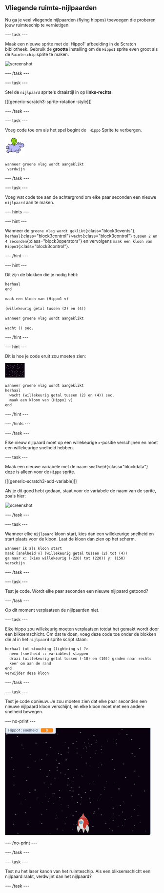 ## Vliegende ruimte-nijlpaarden

Nu ga je veel vliegende nijlpaarden (flying hippos) toevoegen die proberen jouw ruimteschip te vernietigen.

\--- task \---

Maak een nieuwe sprite met de 'Hippo1' afbeelding in de Scratch bibliotheek. Gebruik de **grootte** instelling om de `Hippo1` sprite even groot als de `Ruimteschip` sprite te maken.

![screenshot](images/invaders-hippo.png)

\--- /task \---

\--- task \---

Stel de `nijlpaard` sprite's draaistijl in op **links-rechts**.

[[[generic-scratch3-sprite-rotation-style]]]

\--- /task \---

\--- task \---

Voeg code toe om als het spel begint de ` Hippo` Sprite te verbergen.

![nijlpaard sprite](images/hippo-sprite.png)

```blocks3
wanneer groene vlag wordt aangeklikt 
 verdwijn
```

\--- /task \---

\--- task \---

Voeg wat code toe aan de achtergrond om elke paar seconden een nieuwe `nijlpaard` aan te maken.

\--- hints \---

\--- hint \---

Wanneer de `groene vlag wordt geklikt`{:class="block3events"}, `herhaal`{:class="block3control"} `wacht`{:class="block3control"} `tussen 2 en 4 seconden`{:class="block3operators"} en vervolgens `maak een kloon van Hippo1`{:class="block3control"}.

\--- /hint \---

\--- hint \---

Dit zijn de blokken die je nodig hebt:

```blocks3
herhaal
end

maak een kloon van (Hippo1 v)

(willekeurig getal tussen (2) en (4))

wanneer groene vlag wordt aangeklikt

wacht () sec.
```

\--- /hint \---

\--- hint \---

Dit is hoe je code eruit zou moeten zien:

![achtergrond sprite](images/stage-sprite.png)

```blocks3
wanneer groene vlag wordt aangeklikt
herhaal 
  wacht (willekeurig getal tussen (2) en (4)) sec.
  maak een kloon van (Hippo1 v)
end
```

\--- /hint \---

\--- /hints \---

\--- /task \---

Elke nieuw nijlpaard moet op een willekeurige `x`-positie verschijnen en moet een willekeurige snelheid hebben.

\--- task \---

Maak een nieuwe variabele met de naam `snelheid`{:class="blockdata"} deze is alleen voor de `Hippo` sprite.

[[[generic-scratch3-add-variable]]]

Als je dit goed hebt gedaan, staat voor de variabele de naam van de sprite, zoals hier:

![screenshot](images/invaders-var-test.png)

\--- /task \---

\--- task \---

Wanneer elke `nijlpaard` kloon start, kies dan een willekeurige snelheid en start plaats voor de kloon. Laat de kloon dan zien op het scherm.

```blocks3
wanneer ik als kloon start
maak [snelheid v] (willekeurig getal tussen (2) tot (4)) 
ga naar x: (kies willekeurig (-220) tot (220)) y: (150) 
verschijn
```

\--- /task \---

\--- task \---

Test je code. Wordt elke paar seconden een nieuwe nijlpaard getoond?

\--- /task \---

Op dit moment verplaatsen de nijlpaarden niet.

\--- task \---

Elke hippo zou willekeurig moeten verplaatsen totdat het geraakt wordt door een bliksemschicht. Om dat te doen, voeg deze code toe onder de blokken die al in het `nijlpaard` sprite script staan:

```blocks3
herhaal tot <touching (lightning v) ?> 
  neem (snelheid :: variables) stappen
  draai (willekeurig getal tussen (-10) en (10)) graden naar rechts
  keer om aan de rand
end
verwijder deze kloon
```

\--- /task \---

\--- task \---

Test je code opnieuw. Je zou moeten zien dat elke paar seconden een nieuwe nijlpaard kloon verschijnt, en elke kloon moet met een andere snelheid bewegen.

\--- no-print \---

![screenshot](images/hippo-clones.gif)

\--- /no-print \---

\--- /task \---

\--- task \---

Test nu het laser kanon van het ruimteschip. Als een bliksemschicht een nijlpaard raakt, verdwijnt dan het nijlpaard?

\--- /task \---